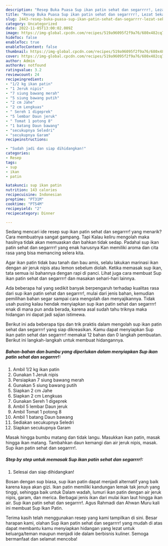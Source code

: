 ```yaml
---
description: "Resep Buka Puasa Sup ikan patin sehat dan segarrrr!, Lezat Sekali"
title: "Resep Buka Puasa Sup ikan patin sehat dan segarrrr!, Lezat Sekali"
slug: 2443-resep-buka-puasa-sup-ikan-patin-sehat-dan-segarrrr-lezat-sekali
category: Uncategorized
date: 2022-11-05T13:00:02.009Z
image: https://img-global.cpcdn.com/recipes/519a96095f2f9a76/680x482cq70/sup-ikan-patin-sehat-dan-segarrrr-foto-resep-utama.jpg
hideToc: false
enableToc: true
enableTocContent: false
thumbnail: https://img-global.cpcdn.com/recipes/519a96095f2f9a76/680x482cq70/sup-ikan-patin-sehat-dan-segarrrr-foto-resep-utama.jpg
cover: https://img-global.cpcdn.com/recipes/519a96095f2f9a76/680x482cq70/sup-ikan-patin-sehat-dan-segarrrr-foto-resep-utama.jpg
author: Admin
authorAv: notfound
ratingvalue: 3.2
reviewcount: 24
recipeingredient:
- "1/2 kg ikan patin"
- "1 Jeruk nipis"
- "7 siung bawang merah"
- "5 siung bawang putih"
- "2 cm Jahe"
- "2 cm Lengkuas"
- " Sereh 1 digeprek"
- "5 lembar Daun jeruk"
- " Tomat 1 potong 8"
- "1 batang Daun bawang"
- "secukupnya Seledri"
- "secukupnya Garam"
recipeinstructions:

- "Sudah jadi dan siap dihidangkan!"
categories:
- Resep
tags:
- sup
- ikan
- patin

katakunci: sup ikan patin 
nutrition: 143 calories
recipecuisine: Indonesian
preptime: "PT31M"
cooktime: "PT54M"
recipeyield: "2"
recipecategory: Dinner

---
```



Sedang mencari ide resep sup ikan patin sehat dan segarrrr! yang menarik? Cara membuatnya sangat gampang. Tapi Kalau keliru mengolah maka hasilnya tidak akan memuaskan dan bahkan tidak sedap. Padahal sup ikan patin sehat dan segarrrr! yang enak harusnya Kan memiliki aroma dan cita rasa yang bisa memancing selera kita.


Agar ikan patin tidak bau tanah dan bau amis, selalu lakukan marinasi ikan dengan air jeruk nipis atau lemon sebelum diolah. Ketika memasak sup ikan, tata semua isi bahannya dengan rapi di panci. Lihat juga cara membuat Sup ikan patin sehat dan segarrrr! dan masakan sehari-hari lainnya.

Ada beberapa hal yang sedikit banyak berpengaruh terhadap kualitas rasa dari sup ikan patin sehat dan segarrrr!, mulai dari jenis bahan, kemudian pemilihan bahan segar sampai cara mengolah dan menyajikannya. Tidak usah pusing kalau hendak menyiapkan sup ikan patin sehat dan segarrrr! enak di mana pun anda berada, karena asal sudah tahu triknya maka hidangan ini dapat jadi sajian istimewa.


Berikut ini ada beberapa tips dan trik praktis dalam mengolah sup ikan patin sehat dan segarrrr! yang siap dikreasikan. Kamu dapat menyiapkan Sup ikan patin sehat dan segarrrr! memakai 12 bahan dan 0 langkah pembuatan. Berikut ini langkah-langkah untuk membuat hidangannya.

<!--inarticleads1-->

##### Bahan-bahan dan bumbu yang diperlukan dalam menyiapkan Sup ikan patin sehat dan segarrrr!:

1. Ambil 1/2 kg ikan patin
1. Gunakan 1 Jeruk nipis
1. Persiapkan 7 siung bawang merah
1. Gunakan 5 siung bawang putih
1. Siapkan 2 cm Jahe
1. Siapkan 2 cm Lengkuas
1. Gunakan  Sereh 1 digeprek
1. Ambil 5 lembar Daun jeruk
1. Ambil  Tomat 1 potong 8
1. Ambil 1 batang Daun bawang
1. Sediakan secukupnya Seledri
1. Siapkan secukupnya Garam


Masak hingga bumbu matang dan tidak langu. Masukkan ikan patin, masak hingga ikan matang. Tambahkan daun kemangi dan air jeruk nipis, masak. Sup ikan patin sehat dan segarrrr!. 

<!--inarticleads2-->

##### Step by step untuk memasak Sup ikan patin sehat dan segarrrr!:


1. Selesai dan siap dihidangkan!

Bosan dengan sup biasa, sup ikan patin dapat menjadi alternatif yang baik karena kaya akan gizi. Ikan patin memiliki kandungan lemak tak jenuh yang tinggi, sehingga baik untuk Dalam wadah, lumuri ikan patin dengan air jeruk nipis, garam, dan merica. Berbagai jenis ikan dari mulai ikan laut hingga ikan air. Sup ikan patin sehat dan segarrrr!. Agus Rahmadi dan Ahwan Muru kali ini membuat Sup Ikan Patin. 

Terima kasih telah menggunakan resep yang kami tampilkan di sini. Besar harapan kami, olahan Sup ikan patin sehat dan segarrrr! yang mudah di atas dapat membantu kamu menyiapkan hidangan yang lezat untuk keluarga/teman maupun menjadi ide dalam berbisnis kuliner. Semoga bermanfaat dan selamat mencoba!
